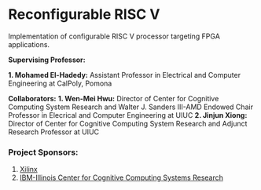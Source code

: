 # Reconfigurable RISC V

Implementation of configurable RISC V processor targeting FPGA applications.

**Supervising Professor:** 

**1. Mohamed El-Hadedy:** Assistant Professor in Electrical and Computer Engineering at CalPoly, Pomona  

**Collaborators:**
**1. Wen-Mei Hwu:**  Director of Center for Cognitive Computing System Research and Walter J. Sanders III-AMD Endowed Chair Professor in Elecrical and Computer Engineering at UIUC 
**2. Jinjun Xiong:** Director of Center for Cognitive Computing System Research and Adjunct Research Professor at UIUC  


### Project Sponsors:

1. [Xilinx](https://www.xilinx.com/)
2. [IBM-Illinois Center for Cognitive Computing Systems Research](https://www.c3sr.com/)
